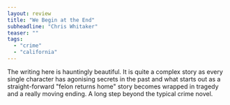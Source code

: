 ```yaml
---
layout: review
title: "We Begin at the End"
subheadline: "Chris Whitaker"
teaser: ""
tags:
  - "crime"
  - "california"
---
```


The writing here is hauntingly beautiful. It is quite a complex story as every
single character has agonising secrets in the past and what starts out as
a straight-forward "felon returns home" story becomes wrapped in tragedy and
a really moving ending. A long step beyond the typical crime novel.
